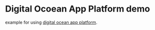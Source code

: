 # Digital Ocoean App Platform demo

example for using [digital ocean app platform](https://cloud.digitalocean.com/apps).
